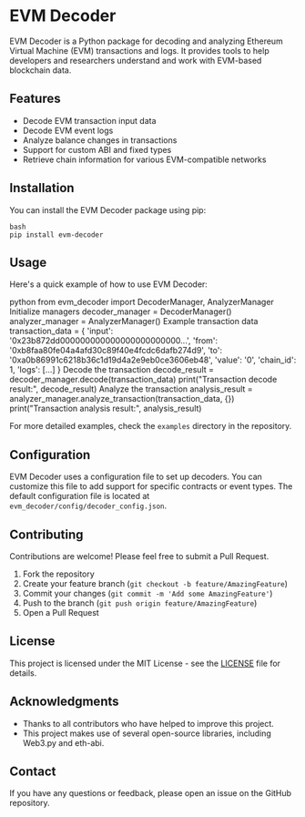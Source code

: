 # EVM Decoder

EVM Decoder is a Python package for decoding and analyzing Ethereum Virtual Machine (EVM) transactions and logs. It provides tools to help developers and researchers understand and work with EVM-based blockchain data.

## Features

- Decode EVM transaction input data
- Decode EVM event logs
- Analyze balance changes in transactions
- Support for custom ABI and fixed types
- Retrieve chain information for various EVM-compatible networks

## Installation

You can install the EVM Decoder package using pip:
```
bash
pip install evm-decoder
```


## Usage

Here's a quick example of how to use EVM Decoder:

python
from evm_decoder import DecoderManager, AnalyzerManager
Initialize managers
decoder_manager = DecoderManager()
analyzer_manager = AnalyzerManager()
Example transaction data
transaction_data = {
'input': '0x23b872dd000000000000000000000000...',
'from': '0xb8faa80fe04a4afd30c89f40e4fcdc6dafb274d9',
'to': '0xa0b86991c6218b36c1d19d4a2e9eb0ce3606eb48',
'value': '0',
'chain_id': 1,
'logs': [...]
}
Decode the transaction
decode_result = decoder_manager.decode(transaction_data)
print("Transaction decode result:", decode_result)
Analyze the transaction
analysis_result = analyzer_manager.analyze_transaction(transaction_data, {})
print("Transaction analysis result:", analysis_result)


For more detailed examples, check the `examples` directory in the repository.

## Configuration

EVM Decoder uses a configuration file to set up decoders. You can customize this file to add support for specific contracts or event types. The default configuration file is located at `evm_decoder/config/decoder_config.json`.

## Contributing

Contributions are welcome! Please feel free to submit a Pull Request.

1. Fork the repository
2. Create your feature branch (`git checkout -b feature/AmazingFeature`)
3. Commit your changes (`git commit -m 'Add some AmazingFeature'`)
4. Push to the branch (`git push origin feature/AmazingFeature`)
5. Open a Pull Request

## License

This project is licensed under the MIT License - see the [LICENSE](LICENSE) file for details.

## Acknowledgments

- Thanks to all contributors who have helped to improve this project.
- This project makes use of several open-source libraries, including Web3.py and eth-abi.

## Contact

If you have any questions or feedback, please open an issue on the GitHub repository.
